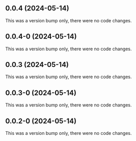 ## 0.0.4 (2024-05-14)

This was a version bump only, there were no code changes.

## 0.0.4-0 (2024-05-14)

This was a version bump only, there were no code changes.

## 0.0.3 (2024-05-14)

This was a version bump only, there were no code changes.

## 0.0.3-0 (2024-05-14)

This was a version bump only, there were no code changes.

## 0.0.2-0 (2024-05-14)

This was a version bump only, there were no code changes.